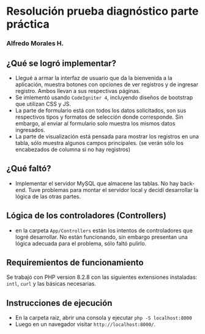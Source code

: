 # Resolución prueba diagnóstico parte práctica 
### Alfredo Morales H.

## ¿Qué se logró implementar?
- Llegué a armar la interfaz de usuario que da la bienvenida a la aplicación, muestra botones con opciones de ver registros y de ingresar registro. Ambos llevan a sus respectivas páginas.
- Se imlementó usando `CodeIgniter 4`, incluyendo diseños de bootstrap que utilizan CSS y JS.
- La parte de formulario está con todos los datos solicitados, son sus respectivos tipos y formatos de selección donde corresponde. Sin embargo, al enviar al formulario solo muestra los mismos datos ingresados.
- La parte de visualización está pensada para mostrar los registros en una tabla, sólo muestra algunos campos principales. (se verán sólo los encabezados de columna si no hay registros)

## ¿Qué faltó?
- Implementar el servidor MySQL que almacene las tablas. No hay back-end. Tuve problemas para montar el servidor local y decidí desarrollar la lógica de las otras partes.

## Lógica de los controladores (Controllers)
- en la carpeta `App/Controllers` están los intentos de controladores que logré desarrollar. No están funcionando, sin embargo presentan una lógica adecuada para el problema, sólo faltó pulirlo.


## Requiremientos de funcionamiento

Se trabajó con PHP version 8.2.8 con las siguientes extensiones instaladas: `intl`, `curl` y las básicas necesarias.

## Instrucciones de ejecución
- En la carpeta raiz, abrir una consola y ejecutar `php -S localhost:8000`
- Luego en un navegador visitar `http://localhost:8000/`.

